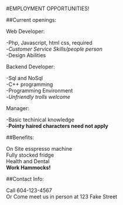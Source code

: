 #EMPLOYMENT OPPORTUNITIES!

##Current openings:

Web Developer:

-Php, Javascript, html css, required  
-_Customer Service Skills/people person_  
-Design Abilities  

Backend Developer: 

-Sql and NoSql  
-C++ programming   
-Programming Environment  
-_Unfriendly trolls welcome_  

Manager:

-Basic techinical knowledge  
-__Pointy haired characters need not apply__  

##Benefits:

On Site esspresso machine  
Fully stocked fridge  
Health and Dental  
__Work Hammocks!__  

##Contact Info:

Call 604-123-4567  
Or Come meet us in person at 123 Fake Street  
